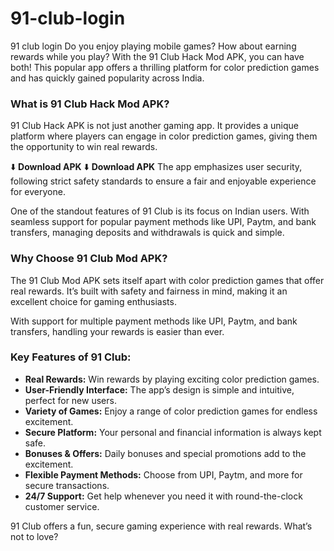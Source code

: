 # 91-club-login
91 club login
Do you enjoy playing mobile games? How about earning rewards while you play? With the 91 Club Hack Mod APK, you can have both! This popular app offers a thrilling platform for color prediction games and has quickly gained popularity across India.

### What is 91 Club Hack Mod APK?
91 Club Hack APK is not just another gaming app. It provides a unique platform where players can engage in color prediction games, giving them the opportunity to win real rewards.

⬇️ **Download APK**
⬇️ **Download APK**
The app emphasizes user security, following strict safety standards to ensure a fair and enjoyable experience for everyone.

One of the standout features of 91 Club is its focus on Indian users. With seamless support for popular payment methods like UPI, Paytm, and bank transfers, managing deposits and withdrawals is quick and simple.

### Why Choose 91 Club Mod APK?
The 91 Club Mod APK sets itself apart with color prediction games that offer real rewards. It’s built with safety and fairness in mind, making it an excellent choice for gaming enthusiasts.

With support for multiple payment methods like UPI, Paytm, and bank transfers, handling your rewards is easier than ever.

### Key Features of 91 Club:
- **Real Rewards:** Win rewards by playing exciting color prediction games.
- **User-Friendly Interface:** The app’s design is simple and intuitive, perfect for new users.
- **Variety of Games:** Enjoy a range of color prediction games for endless excitement.
- **Secure Platform:** Your personal and financial information is always kept safe.
- **Bonuses & Offers:** Daily bonuses and special promotions add to the excitement.
- **Flexible Payment Methods:** Choose from UPI, Paytm, and more for secure transactions.
- **24/7 Support:** Get help whenever you need it with round-the-clock customer service.

91 Club offers a fun, secure gaming experience with real rewards. What’s not to love?
